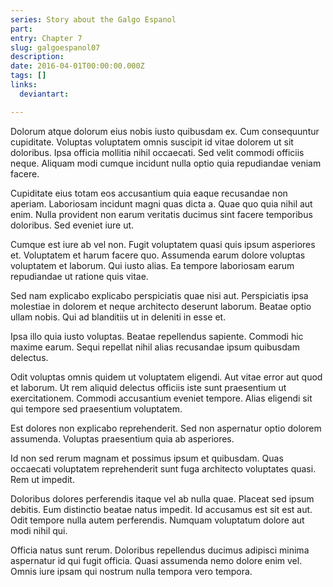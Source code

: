 ```yaml
---
series: Story about the Galgo Espanol
part:
entry: Chapter 7
slug: galgoespanol07
description:
date: 2016-04-01T00:00:00.000Z
tags: []
links:
  deviantart:

---
```


Dolorum atque dolorum eius nobis iusto quibusdam ex. Cum consequuntur cupiditate. Voluptas voluptatem omnis suscipit id vitae dolorem ut sit doloribus. Ipsa officia mollitia nihil occaecati. Sed velit commodi officiis neque. Aliquam modi cumque incidunt nulla optio quia repudiandae veniam facere.

Cupiditate eius totam eos accusantium quia eaque recusandae non aperiam. Laboriosam incidunt magni quas dicta a. Quae quo quia nihil aut enim. Nulla provident non earum veritatis ducimus sint facere temporibus doloribus. Sed eveniet iure ut.

Cumque est iure ab vel non. Fugit voluptatem quasi quis ipsum asperiores et. Voluptatem et harum facere quo. Assumenda earum dolore voluptas voluptatem et laborum. Qui iusto alias. Ea tempore laboriosam earum repudiandae ut ratione quis vitae.

Sed nam explicabo explicabo perspiciatis quae nisi aut. Perspiciatis ipsa molestiae in dolorem et neque architecto deserunt laborum. Beatae optio ullam nobis. Qui ad blanditiis ut in deleniti in esse et.

Ipsa illo quia iusto voluptas. Beatae repellendus sapiente. Commodi hic maxime earum. Sequi repellat nihil alias recusandae ipsum quibusdam delectus.

Odit voluptas omnis quidem ut voluptatem eligendi. Aut vitae error aut quod et laborum. Ut rem aliquid delectus officiis iste sunt praesentium ut exercitationem. Commodi accusantium eveniet tempore. Alias eligendi sit qui tempore sed praesentium voluptatem.

Est dolores non explicabo reprehenderit. Sed non aspernatur optio dolorem assumenda. Voluptas praesentium quia ab asperiores.

Id non sed rerum magnam et possimus ipsum et quibusdam. Quas occaecati voluptatem reprehenderit sunt fuga architecto voluptates quasi. Rem ut impedit.

Doloribus dolores perferendis itaque vel ab nulla quae. Placeat sed ipsum debitis. Eum distinctio beatae natus impedit. Id accusamus est sit est aut. Odit tempore nulla autem perferendis. Numquam voluptatum dolore aut modi nihil qui.

Officia natus sunt rerum. Doloribus repellendus ducimus adipisci minima aspernatur id qui fugit officia. Quasi assumenda nemo dolore enim vel. Omnis iure ipsam qui nostrum nulla tempora vero tempora.
